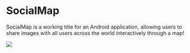 SocialMap
=========

SocialMap is a working title for an Android application, allowing users to share images with all users across the world interactively through a map!

<img src="https://cloud.githubusercontent.com/assets/5458117/5606733/12d84aa4-943d-11e4-866c-d1fd5651bd1c.jpg">
